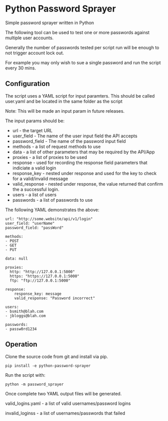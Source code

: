 # Python Password Sprayer

Simple password sprayer written in Python

The following tool can be used to test one or more passwords
against multiple user accounts. 

Generally the  number of passwords tested per script run will
be enough to not trigger account lock out.

For example you may only wish to sue a single password and run
the script every 30 mins.

## Configuration

The script uses a YAML script for input paramters. This should be called user.yaml
and be located in the same folder as the script

Note: This will be made an input param in future releases. 

The input params should be:

* url - the target URL
* user_field - The name of the user input field the API accepts
* password_field - The name of the password input field 
* methods - a list of request methods to use
* data - a list of other parameters that may be required by the API/App
* proxies - a list of proxies to be used
* response - used for recording the response field parameters that indiciate a valid login
* response_key - nested under response and used for the key to check for a valid/invalid message
* valid_response - nested under response, the value returned that confirm the a successful login.
* users - a list of users
* passwords - a list of passwords to use

The following YAML demonstrates the above:

```
url: "http://some.website/api/v1/login"
user_field: "userName"
password_field: "passWord"

methods:
- POST
- GET
- PUT

data: null

proxies:
  http: "http://127.0.0.1:5000"
  https: "https://127.0.0.1:5000"
  ftp: "ftp://127.0.0.1:5000"

response:
    response_key: message
    valid_response: "Password incorrect"

users:
- bsmith@blah.com
- jbloggs@blah.com

passwords:
- passw0rd1234

```


## Operation

Clone the source code from git and install via pip.

```
pip install -e python-password-sprayer
```

Run the script with:

```
python -m password_sprayer

```


Once complete two YAML output files will be generated.

valid_logins.yaml - a list of valid usernames/password logins

invalid_loginss - a list of usernames/passwords that failed
